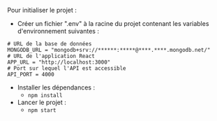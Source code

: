 Pour initialiser le projet :

-   Créer un fichier ".env" à la racine du projet contenant les variables d'environnement suivantes :

```
# URL de la base de données
MONGODB_URL = "mongodb+srv://******:*****@****.****.mongodb.net/"
# URL de l'application React
APP_URL = "http://localhost:3000"
# Port sur lequel l'API est accessible
API_PORT = 4000
```

-   Installer les dépendances :
    -   `npm install`
-   Lancer le projet :
    -   `npm start`
